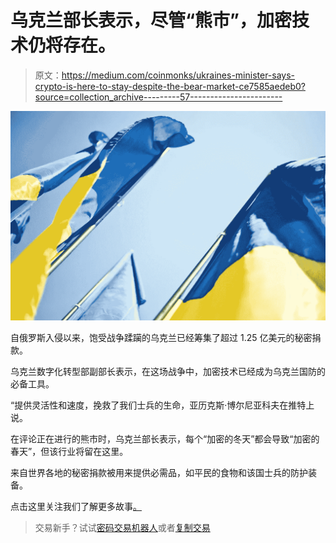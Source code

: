 # 乌克兰部长表示，尽管“熊市”，加密技术仍将存在。

> 原文：<https://medium.com/coinmonks/ukraines-minister-says-crypto-is-here-to-stay-despite-the-bear-market-ce7585aedeb0?source=collection_archive---------57----------------------->

![](img/8f74fa697bb68b7920a133e7154cbd00.png)

自俄罗斯入侵以来，饱受战争蹂躏的乌克兰已经筹集了超过 1.25 亿美元的秘密捐款。

乌克兰数字化转型部副部长表示，在这场战争中，加密技术已经成为乌克兰国防的必备工具。

“提供灵活性和速度，挽救了我们士兵的生命，亚历克斯·博尔尼亚科夫在推特上说。

在评论正在进行的熊市时，乌克兰部长表示，每个“加密的冬天”都会导致“加密的春天”，但该行业将留在这里。

来自世界各地的秘密捐款被用来提供必需品，如平民的食物和该国士兵的防护装备。

点击这里关注我们了解更多故事[。](http://t.me/etellworld)

> 交易新手？试试[密码交易机器人](/coinmonks/crypto-trading-bot-c2ffce8acb2a)或者[复制交易](/coinmonks/top-10-crypto-copy-trading-platforms-for-beginners-d0c37c7d698c)